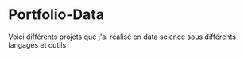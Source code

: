 # Portfolio-Data
Voici différents projets que j'ai réalisé en data science sous différents langages et outils
